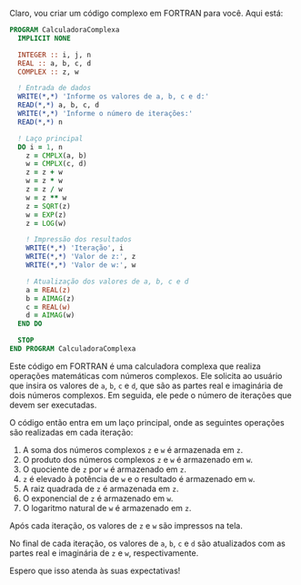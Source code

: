 Claro, vou criar um código complexo em FORTRAN para você. Aqui está:

```fortran
PROGRAM CalculadoraComplexa
  IMPLICIT NONE

  INTEGER :: i, j, n
  REAL :: a, b, c, d
  COMPLEX :: z, w

  ! Entrada de dados
  WRITE(*,*) 'Informe os valores de a, b, c e d:'
  READ(*,*) a, b, c, d
  WRITE(*,*) 'Informe o número de iterações:'
  READ(*,*) n

  ! Laço principal
  DO i = 1, n
    z = CMPLX(a, b)
    w = CMPLX(c, d)
    z = z + w
    w = z * w
    z = z / w
    w = z ** w
    z = SQRT(z)
    w = EXP(z)
    z = LOG(w)

    ! Impressão dos resultados
    WRITE(*,*) 'Iteração', i
    WRITE(*,*) 'Valor de z:', z
    WRITE(*,*) 'Valor de w:', w

    ! Atualização dos valores de a, b, c e d
    a = REAL(z)
    b = AIMAG(z)
    c = REAL(w)
    d = AIMAG(w)
  END DO

  STOP
END PROGRAM CalculadoraComplexa
```

Este código em FORTRAN é uma calculadora complexa que realiza operações matemáticas com números complexos. Ele solicita ao usuário que insira os valores de `a`, `b`, `c` e `d`, que são as partes real e imaginária de dois números complexos. Em seguida, ele pede o número de iterações que devem ser executadas.

O código então entra em um laço principal, onde as seguintes operações são realizadas em cada iteração:

1. A soma dos números complexos `z` e `w` é armazenada em `z`.
2. O produto dos números complexos `z` e `w` é armazenado em `w`.
3. O quociente de `z` por `w` é armazenado em `z`.
4. `z` é elevado à potência de `w` e o resultado é armazenado em `w`.
5. A raiz quadrada de `z` é armazenada em `z`.
6. O exponencial de `z` é armazenado em `w`.
7. O logaritmo natural de `w` é armazenado em `z`.

Após cada iteração, os valores de `z` e `w` são impressos na tela.

No final de cada iteração, os valores de `a`, `b`, `c` e `d` são atualizados com as partes real e imaginária de `z` e `w`, respectivamente.

Espero que isso atenda às suas expectativas!